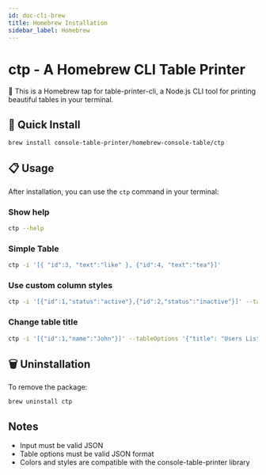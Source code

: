 ```yaml
---
id: doc-cli-brew
title: Homebrew Installation
sidebar_label: Homebrew
---
```


# ctp - A Homebrew CLI Table Printer

🍻 This is a Homebrew tap for table-printer-cli, a Node.js CLI tool for printing beautiful tables in your terminal.

## 🚀 Quick Install

```bash
brew install console-table-printer/homebrew-console-table/ctp
```

## 📋 Usage

After installation, you can use the `ctp` command in your terminal:

### Show help

```bash
ctp --help
```

### Simple Table

```bash
ctp -i '[{ "id":3, "text":"like" }, {"id":4, "text":"tea"}]'
```

### Use custom column styles

```bash
ctp -i '[{"id":1,"status":"active"},{"id":2,"status":"inactive"}]' --tableOptions '{"columns": [{"name": "status", "color": "green"}]}'
```

### Change table title

```bash
ctp -i '[{"id":1,"name":"John"}]' --tableOptions '{"title": "Users List"}'
```

## 🗑️ Uninstallation

To remove the package:

```bash
brew uninstall ctp
```

## Notes

- Input must be valid JSON
- Table options must be valid JSON format
- Colors and styles are compatible with the console-table-printer library 